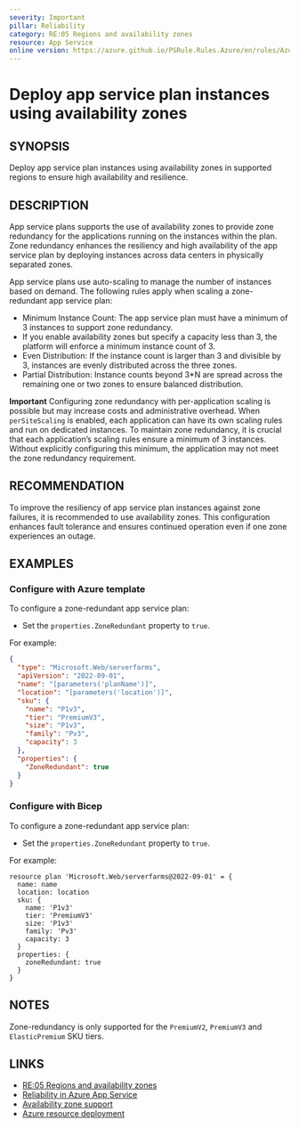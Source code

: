 ```yaml
---
severity: Important
pillar: Reliability
category: RE:05 Regions and availability zones
resource: App Service
online version: https://azure.github.io/PSRule.Rules.Azure/en/rules/Azure.AppService.AvailabilityZone/
---
```


# Deploy app service plan instances using availability zones

## SYNOPSIS

Deploy app service plan instances using availability zones in supported regions to ensure high availability and resilience.

## DESCRIPTION

App service plans supports the use of availability zones to provide zone redundancy for the applications running on the instances within the plan. Zone redundancy enhances the resiliency and high availability of the app service plan by deploying instances across data centers in physically separated zones.

App service plans use auto-scaling to manage the number of instances based on demand. The following rules apply when scaling a zone-redundant app service plan:

- Minimum Instance Count: The app service plan must have a minimum of 3 instances to support zone redundancy.
 - If you enable availability zones but specify a capacity less than 3, the platform will enforce a minimum instance count of 3.
- Even Distribution: If the instance count is larger than 3 and divisible by 3, instances are evenly distributed across the three zones.
- Partial Distribution: Instance counts beyond 3*N are spread across the remaining one or two zones to ensure balanced distribution.

**Important** Configuring zone redundancy with per-application scaling is possible but may increase costs and administrative overhead.
When `perSiteScaling` is enabled, each application can have its own scaling rules and run on dedicated instances. To maintain zone redundancy, it is crucial that each application’s scaling rules ensure a minimum of 3 instances.
Without explicitly configuring this minimum, the application may not meet the zone redundancy requirement.

## RECOMMENDATION

To improve the resiliency of app service plan instances against zone failures, it is recommended to use availability zones. This configuration enhances fault tolerance and ensures continued operation even if one zone experiences an outage.

## EXAMPLES

### Configure with Azure template

To configure a zone-redundant app service plan:

- Set the `properties.ZoneRedundant` property to `true`.

For example:

```json
{
  "type": "Microsoft.Web/serverfarms",
  "apiVersion": "2022-09-01",
  "name": "[parameters('planName')]",
  "location": "[parameters('location')]",
  "sku": {
    "name": "P1v3",
    "tier": "PremiumV3",
    "size": "P1v3",
    "family": "Pv3",
    "capacity": 3
  },
  "properties": {
    "ZoneRedundant": true
  }
}
```

### Configure with Bicep

To configure a zone-redundant app service plan:

- Set the `properties.ZoneRedundant` property to `true`.

For example:

```bicep
resource plan 'Microsoft.Web/serverfarms@2022-09-01' = {
  name: name
  location: location
  sku: {
    name: 'P1v3'
    tier: 'PremiumV3'
    size: 'P1v3'
    family: 'Pv3'
    capacity: 3
  }
  properties: {
    zoneRedundant: true
  }
}
```

## NOTES

Zone-redundancy is only supported for the `PremiumV2`, `PremiumV3` and `ElasticPremium` SKU tiers.

## LINKS

- [RE:05 Regions and availability zones](https://learn.microsoft.com/azure/well-architected/reliability/regions-availability-zones)
- [Reliability in Azure App Service](https://learn.microsoft.com/azure/reliability/reliability-app-service)
- [Availability zone support](https://learn.microsoft.com/azure/reliability/reliability-app-service#availability-zone-support)
- [Azure resource deployment](https://learn.microsoft.com/azure/templates/microsoft.web/serverfarms)
